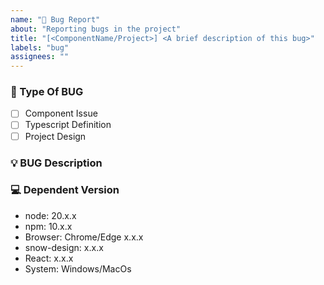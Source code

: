 ```yaml
---
name: "🐞 Bug Report"
about: "Reporting bugs in the project"
title: "[<ComponentName/Project>] <A brief description of this bug>"
labels: "bug"
assignees: ""
---
```


### 🐛 Type Of BUG

- [ ] Component Issue
- [ ] Typescript Definition
- [ ] Project Design

### 💡 BUG Description

<!-- Detailed description of the BUG -->

### 💻 Dependent Version

- node: 20.x.x
- npm: 10.x.x
- Browser: Chrome/Edge x.x.x
- snow-design: x.x.x
- React: x.x.x
- System: Windows/MacOs
